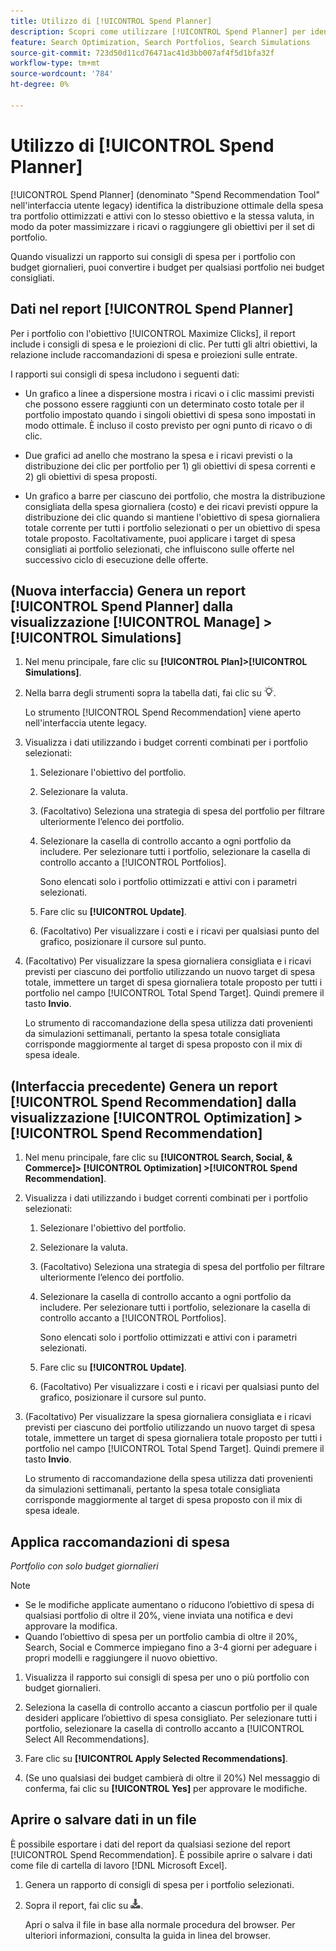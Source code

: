 ```yaml
---
title: Utilizzo di [!UICONTROL Spend Planner]
description: Scopri come utilizzare [!UICONTROL Spend Planner] per identificare la distribuzione ottimale della spesa tra i portfolio.
feature: Search Optimization, Search Portfolios, Search Simulations
source-git-commit: 723d50d11cd76471ac41d3bb007af4f5d1bfa32f
workflow-type: tm+mt
source-wordcount: '784'
ht-degree: 0%

---
```


# Utilizzo di [!UICONTROL Spend Planner]

<!-- When this becomes a menu item, move file and TOC entry accordingly -->

[!UICONTROL Spend Planner] (denominato &quot;Spend Recommendation Tool&quot; nell&#39;interfaccia utente legacy) identifica la distribuzione ottimale della spesa tra portfolio ottimizzati e attivi con lo stesso obiettivo e la stessa valuta, in modo da poter massimizzare i ricavi o raggiungere gli obiettivi per il set di portfolio.

Quando visualizzi un rapporto sui consigli di spesa per i portfolio con budget giornalieri, puoi convertire i budget per qualsiasi portfolio nei budget consigliati.

## Dati nel report [!UICONTROL Spend Planner]

Per i portfolio con l&#39;obiettivo [!UICONTROL Maximize Clicks], il report include i consigli di spesa e le proiezioni di clic. Per tutti gli altri obiettivi, la relazione include raccomandazioni di spesa e proiezioni sulle entrate.

I rapporti sui consigli di spesa includono i seguenti dati:

* Un grafico a linee a dispersione mostra i ricavi o i clic massimi previsti che possono essere raggiunti con un determinato costo totale per il portfolio impostato quando i singoli obiettivi di spesa sono impostati in modo ottimale. È incluso il costo previsto per ogni punto di ricavo o di clic.

* Due grafici ad anello che mostrano la spesa e i ricavi previsti o la distribuzione dei clic per portfolio per 1\) gli obiettivi di spesa correnti e 2\) gli obiettivi di spesa proposti.

* Un grafico a barre per ciascuno dei portfolio, che mostra la distribuzione consigliata della spesa giornaliera (costo) e dei ricavi previsti oppure la distribuzione dei clic quando si mantiene l&#39;obiettivo di spesa giornaliera totale corrente per tutti i portfolio selezionati o per un obiettivo di spesa totale proposto. Facoltativamente, puoi applicare i target di spesa consigliati ai portfolio selezionati, che influiscono sulle offerte nel successivo ciclo di esecuzione delle offerte.

## (Nuova interfaccia) Genera un report [!UICONTROL Spend Planner] dalla visualizzazione [!UICONTROL Manage] > [!UICONTROL Simulations]

<!-- The path will probably change, so then update the heading and instructions -->

1. Nel menu principale, fare clic su **[!UICONTROL Plan]>[!UICONTROL Simulations]**.

1. Nella barra degli strumenti sopra la tabella dati, fai clic su ![Pianificazione spese](/help/search-social-commerce/assets/spend-planner-icon.png "Pianificazione spese").

   Lo strumento [!UICONTROL Spend Recommendation] viene aperto nell&#39;interfaccia utente legacy.

1. Visualizza i dati utilizzando i budget correnti combinati per i portfolio selezionati:

   1. Selezionare l&#39;obiettivo del portfolio.

   1. Selezionare la valuta.

   1. (Facoltativo) Seleziona una strategia di spesa del portfolio per filtrare ulteriormente l’elenco dei portfolio.

   1. Selezionare la casella di controllo accanto a ogni portfolio da includere. Per selezionare tutti i portfolio, selezionare la casella di controllo accanto a [!UICONTROL Portfolios].

      Sono elencati solo i portfolio ottimizzati e attivi con i parametri selezionati.

   1. Fare clic su **[!UICONTROL Update]**.

   1. (Facoltativo) Per visualizzare i costi e i ricavi per qualsiasi punto del grafico, posizionare il cursore sul punto.

1. (Facoltativo) Per visualizzare la spesa giornaliera consigliata e i ricavi previsti per ciascuno dei portfolio utilizzando un nuovo target di spesa totale, immettere un target di spesa giornaliera totale proposto per tutti i portfolio nel campo [!UICONTROL Total Spend Target]. Quindi premere il tasto **Invio**.

   Lo strumento di raccomandazione della spesa utilizza dati provenienti da simulazioni settimanali, pertanto la spesa totale consigliata corrisponde maggiormente al target di spesa proposto con il mix di spesa ideale.

## (Interfaccia precedente) Genera un report [!UICONTROL Spend Recommendation] dalla visualizzazione [!UICONTROL Optimization] > [!UICONTROL Spend Recommendation]

1. Nel menu principale, fare clic su **[!UICONTROL Search, Social, & Commerce]> [!UICONTROL Optimization] >[!UICONTROL Spend Recommendation]**.

1. Visualizza i dati utilizzando i budget correnti combinati per i portfolio selezionati:

   1. Selezionare l&#39;obiettivo del portfolio.

   1. Selezionare la valuta.

   1. (Facoltativo) Seleziona una strategia di spesa del portfolio per filtrare ulteriormente l’elenco dei portfolio.

   1. Selezionare la casella di controllo accanto a ogni portfolio da includere. Per selezionare tutti i portfolio, selezionare la casella di controllo accanto a [!UICONTROL Portfolios].

      Sono elencati solo i portfolio ottimizzati e attivi con i parametri selezionati.

   1. Fare clic su **[!UICONTROL Update]**.

   1. (Facoltativo) Per visualizzare i costi e i ricavi per qualsiasi punto del grafico, posizionare il cursore sul punto.

1. (Facoltativo) Per visualizzare la spesa giornaliera consigliata e i ricavi previsti per ciascuno dei portfolio utilizzando un nuovo target di spesa totale, immettere un target di spesa giornaliera totale proposto per tutti i portfolio nel campo [!UICONTROL Total Spend Target]. Quindi premere il tasto **Invio**.

   Lo strumento di raccomandazione della spesa utilizza dati provenienti da simulazioni settimanali, pertanto la spesa totale consigliata corrisponde maggiormente al target di spesa proposto con il mix di spesa ideale.

## Applica raccomandazioni di spesa

*Portfolio con solo budget giornalieri*

>[!NOTE]
>
>* Se le modifiche applicate aumentano o riducono l’obiettivo di spesa di qualsiasi portfolio di oltre il 20%, viene inviata una notifica e devi approvare la modifica.
>* Quando l’obiettivo di spesa per un portfolio cambia di oltre il 20%, Search, Social e Commerce impiegano fino a 3-4 giorni per adeguare i propri modelli e raggiungere il nuovo obiettivo.

1. Visualizza il rapporto sui consigli di spesa per uno o più portfolio con budget giornalieri.

1. Seleziona la casella di controllo accanto a ciascun portfolio per il quale desideri applicare l’obiettivo di spesa consigliato. Per selezionare tutti i portfolio, selezionare la casella di controllo accanto a [!UICONTROL Select All Recommendations].

1. Fare clic su **[!UICONTROL Apply Selected Recommendations]**.

1. (Se uno qualsiasi dei budget cambierà di oltre il 20%) Nel messaggio di conferma, fai clic su **[!UICONTROL Yes]** per approvare le modifiche.

## Aprire o salvare dati in un file

È possibile esportare i dati del report da qualsiasi sezione del report [!UICONTROL Spend Recommendation]. È possibile aprire o salvare i dati come file di cartella di lavoro [!DNL Microsoft Excel].

1. Genera un rapporto di consigli di spesa per i portfolio selezionati.

1. Sopra il report, fai clic su ![Scarica](/help/search-social-commerce/assets/download-spend-recommendation.png "Scarica").

   Apri o salva il file in base alla normale procedura del browser.  Per ulteriori informazioni, consulta la guida in linea del browser.
